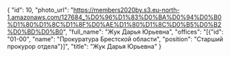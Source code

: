 {
    "id": 10,
    "photo_url": "https://members2020by.s3.eu-north-1.amazonaws.com/127684_%D0%96%D1%83%D0%BA%D0%94%D0%B0%D1%80%D1%8C%D1%8F%D0%AE%D1%80%D1%8C%D0%B5%D0%B2%D0%BD%D0%B0",
    "full_name": "Жук Дарья Юрьевна",
    "offices": "[{\"id\": \"01-00\", \"name\": \"Прокуратура Брестской области\", \"position\": \"Старший прокурор отдела\"}]",
    "title": "Жук Дарья Юрьевна"
}